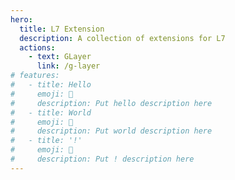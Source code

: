 ```yaml
---
hero:
  title: L7 Extension
  description: A collection of extensions for L7
  actions:
    - text: GLayer
      link: /g-layer
# features:
#   - title: Hello
#     emoji: 💎
#     description: Put hello description here
#   - title: World
#     emoji: 🌈
#     description: Put world description here
#   - title: '!'
#     emoji: 🚀
#     description: Put ! description here
---
```

